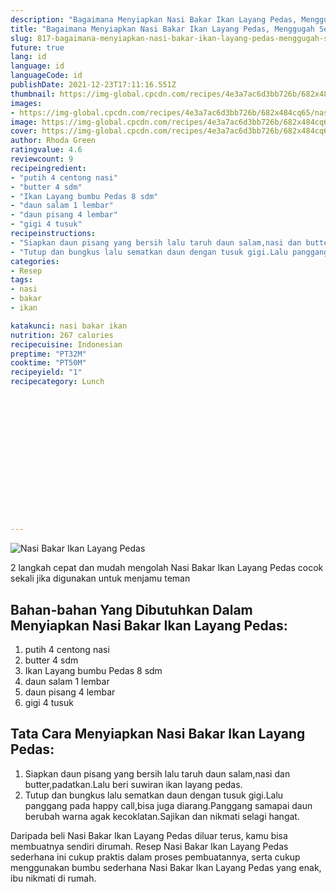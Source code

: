 ```yaml
---
description: "Bagaimana Menyiapkan Nasi Bakar Ikan Layang Pedas, Menggugah Selera"
title: "Bagaimana Menyiapkan Nasi Bakar Ikan Layang Pedas, Menggugah Selera"
slug: 817-bagaimana-menyiapkan-nasi-bakar-ikan-layang-pedas-menggugah-selera
future: true
lang: id
language: id
languageCode: id
publishDate: 2021-12-23T17:11:16.551Z 
thumbnail: https://img-global.cpcdn.com/recipes/4e3a7ac6d3bb726b/682x484cq65/nasi-bakar-ikan-layang-pedas-foto-resep-utama.png
images:
- https://img-global.cpcdn.com/recipes/4e3a7ac6d3bb726b/682x484cq65/nasi-bakar-ikan-layang-pedas-foto-resep-utama.png
image: https://img-global.cpcdn.com/recipes/4e3a7ac6d3bb726b/682x484cq65/nasi-bakar-ikan-layang-pedas-foto-resep-utama.png
cover: https://img-global.cpcdn.com/recipes/4e3a7ac6d3bb726b/682x484cq65/nasi-bakar-ikan-layang-pedas-foto-resep-utama.png
author: Rhoda Green
ratingvalue: 4.6
reviewcount: 9
recipeingredient:
- "putih 4 centong nasi"
- "butter 4 sdm"
- "Ikan Layang bumbu Pedas 8 sdm"
- "daun salam 1 lembar"
- "daun pisang 4 lembar"
- "gigi 4 tusuk"
recipeinstructions:
- "Siapkan daun pisang yang bersih lalu taruh daun salam,nasi dan butter,padatkan.Lalu beri suwiran ikan layang pedas."
- "Tutup dan bungkus lalu sematkan daun dengan tusuk gigi.Lalu panggang pada happy call,bisa juga diarang.Panggang samapai daun berubah warna agak kecoklatan.Sajikan dan nikmati selagi hangat."
categories:
- Resep
tags:
- nasi
- bakar
- ikan

katakunci: nasi bakar ikan 
nutrition: 267 calories
recipecuisine: Indonesian
preptime: "PT32M"
cooktime: "PT50M"
recipeyield: "1"
recipecategory: Lunch


     
    
    
    
    
    
    
    
    
    
    
      
    
---
```



![Nasi Bakar Ikan Layang Pedas](https://img-global.cpcdn.com/recipes/4e3a7ac6d3bb726b/682x484cq65/nasi-bakar-ikan-layang-pedas-foto-resep-utama.png)

2 langkah cepat dan mudah mengolah  Nasi Bakar Ikan Layang Pedas cocok sekali jika digunakan untuk menjamu teman

<!--inarticleads1-->

## Bahan-bahan Yang Dibutuhkan Dalam Menyiapkan Nasi Bakar Ikan Layang Pedas:

1. putih 4 centong nasi
1. butter 4 sdm
1. Ikan Layang bumbu Pedas 8 sdm
1. daun salam 1 lembar
1. daun pisang 4 lembar
1. gigi 4 tusuk



<!--inarticleads2-->

## Tata Cara Menyiapkan Nasi Bakar Ikan Layang Pedas:

1. Siapkan daun pisang yang bersih lalu taruh daun salam,nasi dan butter,padatkan.Lalu beri suwiran ikan layang pedas.
1. Tutup dan bungkus lalu sematkan daun dengan tusuk gigi.Lalu panggang pada happy call,bisa juga diarang.Panggang samapai daun berubah warna agak kecoklatan.Sajikan dan nikmati selagi hangat.




Daripada   beli  Nasi Bakar Ikan Layang Pedas  diluar terus, kamu  bisa membuatnya sendiri dirumah. Resep  Nasi Bakar Ikan Layang Pedas  sederhana ini cukup praktis dalam proses pembuatannya, serta cukup menggunakan bumbu sederhana  Nasi Bakar Ikan Layang Pedas  yang enak, ibu nikmati di rumah.
